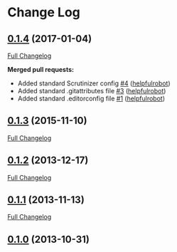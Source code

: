 # Change Log

## [0.1.4](https://github.com/webbuilders-group/silverstripe-cmspreviewpreference/tree/0.1.4) (2017-01-04)
[Full Changelog](https://github.com/webbuilders-group/silverstripe-cmspreviewpreference/compare/0.1.3...0.1.4)

**Merged pull requests:**

- Added standard Scrutinizer config [\#4](https://github.com/webbuilders-group/silverstripe-cmspreviewpreference/pull/4) ([helpfulrobot](https://github.com/helpfulrobot))
- Added standard .gitattributes file [\#3](https://github.com/webbuilders-group/silverstripe-cmspreviewpreference/pull/3) ([helpfulrobot](https://github.com/helpfulrobot))
- Added standard .editorconfig file [\#1](https://github.com/webbuilders-group/silverstripe-cmspreviewpreference/pull/1) ([helpfulrobot](https://github.com/helpfulrobot))

## [0.1.3](https://github.com/webbuilders-group/silverstripe-cmspreviewpreference/tree/0.1.3) (2015-11-10)
[Full Changelog](https://github.com/webbuilders-group/silverstripe-cmspreviewpreference/compare/0.1.2...0.1.3)

## [0.1.2](https://github.com/webbuilders-group/silverstripe-cmspreviewpreference/tree/0.1.2) (2013-12-17)
[Full Changelog](https://github.com/webbuilders-group/silverstripe-cmspreviewpreference/compare/0.1.1...0.1.2)

## [0.1.1](https://github.com/webbuilders-group/silverstripe-cmspreviewpreference/tree/0.1.1) (2013-11-13)
[Full Changelog](https://github.com/webbuilders-group/silverstripe-cmspreviewpreference/compare/0.1.0...0.1.1)

## [0.1.0](https://github.com/webbuilders-group/silverstripe-cmspreviewpreference/tree/0.1.0) (2013-10-31)
